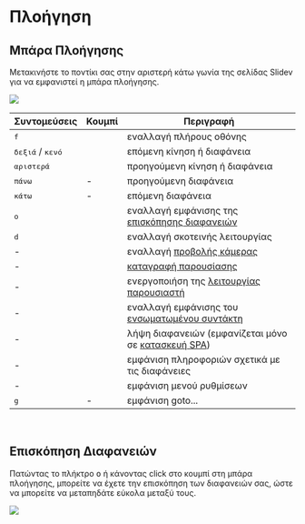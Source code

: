 # Πλοήγηση

## Μπάρα Πλοήγησης

Μετακινήστε το ποντίκι σας στην αριστερή κάτω γωνία της σελίδας Slidev για να εμφανιστεί η μπάρα πλοήγησης.

![](/screenshots/navbar.png)

| Συντομεύσεις | Κουμπί | Περιγραφή |
| --- | --- | --- |
| <kbd>f</kbd> | <carbon-maximize class="inline-icon-btn"/> <carbon-minimize class="inline-icon-btn"/> | εναλλαγή πλήρους οθόνης |
| <kbd>δεξιά</kbd> / <kbd>κενό</kbd> | <carbon-arrow-right class="inline-icon-btn"/> | επόμενη κίνηση ή διαφάνεια |
| <kbd>αριστερά</kbd> | <carbon-arrow-left class="inline-icon-btn"/> | προηγούμενη κίνηση ή διαφάνεια |
| <kbd>πάνω</kbd> | - |  προηγούμενη διαφάνεια |
| <kbd>κάτω</kbd> | - | επόμενη διαφάνεια |
| <kbd>o</kbd> | <carbon-apps class="inline-icon-btn"/> | εναλλαγή εμφάνισης της [επισκόπησης διαφανειών](#επισκόπηση-διαφανειών) |
| <kbd>d</kbd> | <carbon-sun class="inline-icon-btn"/> <carbon-moon class="inline-icon-btn"/> | εναλλαγή σκοτεινής λειτουργίας |
| - | <carbon-user-avatar class="inline-icon-btn"/> | εναλλαγή [προβολής κάμερας](/guide/recording#πpοβολή-κάμεpας) |
| - | <carbon-video class="inline-icon-btn"/> | [καταγραφή παρουσίασης](/guide/recording#καταγpαφή-παpουσίασης-1) |
| - | <carbon-user-speaker class="inline-icon-btn"/> | ενεργοποιήση της [λειτουργίας παρουσιαστή](/guide/presenter-mode) |
| - | <carbon-edit class="inline-icon-btn"/> | εναλλαγή εμφάνισης του [ενσωματωμένου συντάκτη](/guide/editors#ενσωματωμένος-συντάκτης) |
| - | <carbon-download class="inline-icon-btn"/> | λήψη διαφανειών (εμφανίζεται μόνο σε [κατασκευή SPA](/guide/exporting#single-page-application-spa)) |
| - | <carbon-information class="inline-icon-btn"/> | εμφάνιση πληροφοριών σχετικά με τις διαφάνειες |
| - | <carbon-settings-adjust class="inline-icon-btn"/> | εμφάνιση μενού ρυθμίσεων |
| <kbd>g</kbd> | - | εμφάνιση goto... |

<br>

## Επισκόπηση Διαφανειών

Πατώντας το πλήκτρο <kbd>o</kbd> ή κάνοντας click στο κουμπί <carbon-apps class="inline-icon-btn"/> στη μπάρα πλοήγησης, μπορείτε να έχετε την επισκόπηση των διαφανειών σας, ώστε να μπορείτε να μεταπηδάτε εύκολα μεταξύ τους.

![](/screenshots/slides-overview.png)
